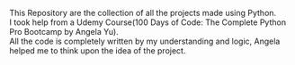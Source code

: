 This Repository are the collection of all the projects made using Python.
<br>
I took help from a Udemy Course(100 Days of Code: The Complete Python Pro Bootcamp by Angela Yu).
<br>
All the code is completely written by my understanding and logic, Angela helped me to think upon the idea of the project.

